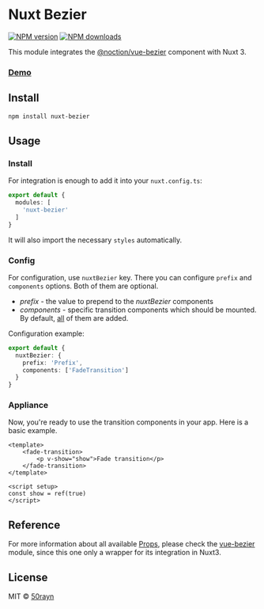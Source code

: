# Nuxt Bezier

[![NPM version](https://img.shields.io/npm/v/nuxt-bezier.svg?style=flat)](https://npmjs.com/package/nuxt-bezier)
[![NPM downloads](https://img.shields.io/npm/dm/nuxt-bezier.svg?style=flat)](https://npmjs.com/package/nuxt-bezier)

This module integrates the [@noction/vue-bezier](https://github.com/Noction/vue-bezier) component with Nuxt 3.

### [Demo](https://50rayn.github.io/nuxt-bezier/)

## Install

```bash
npm install nuxt-bezier
```

## Usage

### Install

For integration is enough to add it into your `nuxt.config.ts`:

```typescript
export default {
  modules: [
    'nuxt-bezier'
  ]
}
```

It will also import the necessary `styles` automatically.

### Config

For configuration, use `nuxtBezier` key. There you can configure `prefix` and `components` options. Both of them are optional.

- _prefix_ - the value to prepend to the _nuxtBezier_ components
- _components_ - specific transition components which should be mounted. By default, [all](https://github.com/Noction/vue-bezier#list-of-available-transitions) of them are added. 

Configuration example: 

```typescript
export default {
  nuxtBezier: {
    prefix: 'Prefix',
    components: ['FadeTransition']
  }
}
```

### Appliance

Now, you're ready to use the transition components in your app. Here is a basic example.

```vue
<template>
    <fade-transition>
        <p v-show="show">Fade transition</p>
    </fade-transition>
</template>

<script setup>
const show = ref(true)
</script>
```

## Reference

For more information about all available [Props](https://github.com/Noction/vue-bezier#props), please check the [vue-bezier](https://github.com/Noction/vue-bezier) module, since this one only a wrapper for its integration in Nuxt3.

## License

MIT © [50rayn](https://github.com/50rayn)
